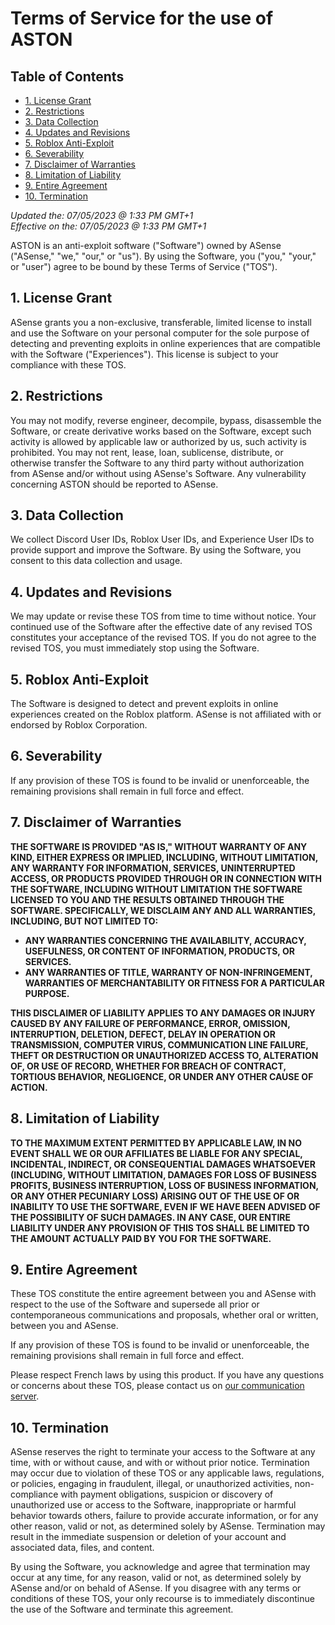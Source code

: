# Terms of Service for the use of ASTON

## Table of Contents

- [1. License Grant](#1-license-grant)
- [2. Restrictions](#2-restrictions)
- [3. Data Collection](#3-data-collection)
- [4. Updates and Revisions](#4-updates-and-revisions)
- [5. Roblox Anti-Exploit](#5-roblox-anti-exploit)
- [6. Severability](#6-severability)
- [7. Disclaimer of Warranties](#7-disclaimer-of-warranties)
- [8. Limitation of Liability](#8-limitation-of-liability)
- [9. Entire Agreement](#9-entire-agreement)
- [10. Termination](#10-termination)

_Updated the: 07/05/2023 @ 1:33 PM GMT+1_<br>
_Effective on the: 07/05/2023 @ 1:33 PM GMT+1_

ASTON is an anti-exploit software ("Software") owned by ASense ("ASense," "we," "our," or "us"). By using the Software, you ("you," "your," or "user") agree to be bound by these Terms of Service ("TOS").

## 1. License Grant

ASense grants you a non-exclusive, transferable, limited license to install and use the Software on your personal computer for the sole purpose of detecting and preventing exploits in online experiences that are compatible with the Software ("Experiences"). This license is subject to your compliance with these TOS.

## 2. Restrictions

You may not modify, reverse engineer, decompile, bypass, disassemble the Software, or create derivative works based on the Software, except such activity is allowed by applicable law or authorized by us, such activity is prohibited. You may not rent, lease, loan, sublicense, distribute, or otherwise transfer the Software to any third party without authorization from ASense and/or without using ASense's Software. Any vulnerability concerning ASTON should be reported to ASense.

## 3. Data Collection

We collect Discord User IDs, Roblox User IDs, and Experience User IDs to provide support and improve the Software. By using the Software, you consent to this data collection and usage.

## 4. Updates and Revisions

We may update or revise these TOS from time to time without notice. Your continued use of the Software after the effective date of any revised TOS constitutes your acceptance of the revised TOS. If you do not agree to the revised TOS, you must immediately stop using the Software.

## 5. Roblox Anti-Exploit

The Software is designed to detect and prevent exploits in online experiences created on the Roblox platform. ASense is not affiliated with or endorsed by Roblox Corporation.

## 6. Severability

If any provision of these TOS is found to be invalid or unenforceable, the remaining provisions shall remain in full force and effect.

## 7. Disclaimer of Warranties

**THE SOFTWARE IS PROVIDED "AS IS," WITHOUT WARRANTY OF ANY KIND, EITHER EXPRESS OR IMPLIED, INCLUDING, WITHOUT LIMITATION, ANY WARRANTY FOR INFORMATION, SERVICES, UNINTERRUPTED ACCESS, OR PRODUCTS PROVIDED THROUGH OR IN CONNECTION WITH THE SOFTWARE, INCLUDING WITHOUT LIMITATION THE SOFTWARE LICENSED TO YOU AND THE RESULTS OBTAINED THROUGH THE SOFTWARE. SPECIFICALLY, WE DISCLAIM ANY AND ALL WARRANTIES, INCLUDING, BUT NOT LIMITED TO:**

- **ANY WARRANTIES CONCERNING THE AVAILABILITY, ACCURACY, USEFULNESS, OR CONTENT OF INFORMATION, PRODUCTS, OR SERVICES.**
- **ANY WARRANTIES OF TITLE, WARRANTY OF NON-INFRINGEMENT, WARRANTIES OF MERCHANTABILITY OR FITNESS FOR A PARTICULAR PURPOSE.**

**THIS DISCLAIMER OF LIABILITY APPLIES TO ANY DAMAGES OR INJURY CAUSED BY ANY FAILURE OF PERFORMANCE, ERROR, OMISSION, INTERRUPTION, DELETION, DEFECT, DELAY IN OPERATION OR TRANSMISSION, COMPUTER VIRUS, COMMUNICATION LINE FAILURE, THEFT OR DESTRUCTION OR UNAUTHORIZED ACCESS TO, ALTERATION OF, OR USE OF RECORD, WHETHER FOR BREACH OF CONTRACT, TORTIOUS BEHAVIOR, NEGLIGENCE, OR UNDER ANY OTHER CAUSE OF ACTION.**

## 8. Limitation of Liability

**TO THE MAXIMUM EXTENT PERMITTED BY APPLICABLE LAW, IN NO EVENT SHALL WE OR OUR AFFILIATES BE LIABLE FOR ANY SPECIAL, INCIDENTAL, INDIRECT, OR CONSEQUENTIAL DAMAGES WHATSOEVER (INCLUDING, WITHOUT LIMITATION, DAMAGES FOR LOSS OF BUSINESS PROFITS, BUSINESS INTERRUPTION, LOSS OF BUSINESS INFORMATION, OR ANY OTHER PECUNIARY LOSS) ARISING OUT OF THE USE OF OR INABILITY TO USE THE SOFTWARE, EVEN IF WE HAVE BEEN ADVISED OF THE POSSIBILITY OF SUCH DAMAGES. IN ANY CASE, OUR ENTIRE LIABILITY UNDER ANY PROVISION OF THIS TOS SHALL BE LIMITED TO THE AMOUNT ACTUALLY PAID BY YOU FOR THE SOFTWARE.**

## 9. Entire Agreement

These TOS constitute the entire agreement between you and ASense with respect to the use of the Software and supersede all prior or contemporaneous communications and proposals, whether oral or written, between you and ASense.

If any provision of these TOS is found to be invalid or unenforceable, the remaining provisions shall remain in full force and effect.

Please respect French laws by using this product. If you have any questions or concerns about these TOS, please contact us on [our communication server](https://discord.gg/JED4AcdDjQ).

## 10. Termination

ASense reserves the right to terminate your access to the Software at any time, with or without cause, and with or without prior notice. Termination may occur due to violation of these TOS or any applicable laws, regulations, or policies, engaging in fraudulent, illegal, or unauthorized activities, non-compliance with payment obligations, suspicion or discovery of unauthorized use or access to the Software, inappropriate or harmful behavior towards others, failure to provide accurate information, or for any other reason, valid or not, as determined solely by ASense. Termination may result in the immediate suspension or deletion of your account and associated data, files, and content.

By using the Software, you acknowledge and agree that termination may occur at any time, for any reason, valid or not, as determined solely by ASense and/or on behald of ASense. If you disagree with any terms or conditions of these TOS, your only recourse is to immediately discontinue the use of the Software and terminate this agreement.
